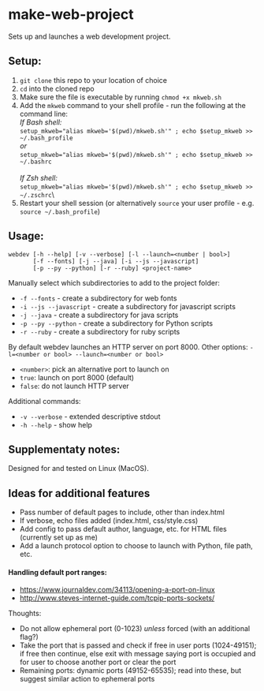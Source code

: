 # make-web-project
Sets up and launches a web development project.

## Setup:
1. `git clone` this repo to your location of choice
2. `cd` into the cloned repo
3. Make sure the file is executable by running `chmod +x mkweb.sh`
4. Add the `mkweb` command to your shell profile - run the following at the command line:\
  *If Bash shell:*\
  `setup_mkweb="alias mkweb='$(pwd)/mkweb.sh'" ; echo $setup_mkweb >> ~/.bash_profile`\
  *or*\
  `setup_mkweb="alias mkweb='$(pwd)/mkweb.sh'" ; echo $setup_mkweb >> ~/.bashrc`\
  \
  *If Zsh shell:*\
  `setup_mkweb="alias mkweb='$(pwd)/mkweb.sh'" ; echo $setup_mkweb >> ~/.zschrc`\
5. Restart your shell session (or alternatively `source` your user profile - e.g. `source ~/.bash_profile`)

## Usage:
```
webdev [-h --help] [-v --verbose] [-l --launch=<number | bool>]
       [-f --fonts] [-j --java] [-i --js --javascript]
       [-p --py --python] [-r --ruby] <project-name>
```
Manually select which subdirectories to add to the project folder:
- `-f --fonts` - create a subdirectory for web fonts
- `-i --js --javascript` - create a subdirectory for javascript scripts
- `-j --java` - create a subdirectory for java scripts
- `-p --py --python` - create a subdirectory for Python scripts
- `-r --ruby` - create a subdirectory for ruby scripts

By default webdev launches an HTTP server on port 8000. Other options:
`-l=<number or bool> --launch=<number or bool>`
- `<number>`: pick an alternative port to launch on
- `true`: launch on port 8000 (default)
- `false`: do not launch HTTP server

Additional commands:
- `-v --verbose` - extended descriptive stdout
- `-h --help` - show help

## Supplementaty notes:
Designed for and tested on Linux (MacOS).

## Ideas for additional features
- Pass number of default pages to include, other than index.html
- If verbose, echo files added (index.html, css/style.css)
- Add config to pass default author, language, etc. for HTML files (currently set up as me)
- Add a launch protocol option to choose to launch with Python, file path, etc.

#### Handling default port ranges:
- https://www.journaldev.com/34113/opening-a-port-on-linux
- http://www.steves-internet-guide.com/tcpip-ports-sockets/

Thoughts:
- Do not allow ephemeral port (0-1023) *unless* forced (with an additional flag?)
- Take the port that is passed and check if free in user ports (1024-49151); if free then continue, else exit with message saying port is occupied and for user to choose another port or clear the port
- Remaining ports: dynamic ports (49152-65535); read into these, but suggest similar action to ephemeral ports
